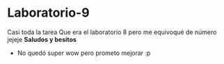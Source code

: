 # Laboratorio-9
Casi toda la tarea
Que era el laboratorio 8 pero me equivoqué de número jejeje 
**Saludos y besitos**
* No quedó super wow pero prometo mejorar :p
